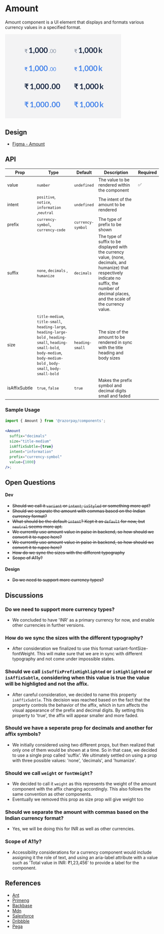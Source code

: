# Amount <!-- omit in toc -->

Amount component is a UI element that displays and formats various currency values in a specified format.

<img  src="./amount-thumbnail.png"  width="380" />

## Design

- [Figma - Amount](https://www.figma.com/file/jubmQL9Z8V7881ayUD95ps/Blade---Payment-Light?node-id=28012%3A580578&t=3peAz8A2n2Gw4WMl-1)

## API

| Prop          | Type                                                                                                                                                                              | Default           | Description                                                                                                                                                                                         | Required |
| ------------- | --------------------------------------------------------------------------------------------------------------------------------------------------------------------------------- | ----------------- | --------------------------------------------------------------------------------------------------------------------------------------------------------------------------------------------------- | -------- |
| value         | `number`                                                                                                                                                                          | `undefined`       | The value to be rendered within the component                                                                                                                                                       | ✅       |
| intent        | `positive`, `notice`, `information` ,`neutral`                                                                                                                                    | `undefined`       | The intent of the amount to be rendered                                                                                                                                                             |
| prefix        | `currency-symbol`, `currency-code`                                                                                                                                                | `currency-symbol` | The type of prefix to be shown                                                                                                                                                                      |          |
| suffix        | `none`, `decimals` , `humanize`                                                                                                                                                   | `decimals`        | The type of suffix to be displayed with the currency value, (none, decimals, and humanize) that respectively indicate no suffix, the number of decimal places, and the scale of the currency value. |          |
| size          | `title-medium`, `title-small`, `heading-large`, `heading-large-bold` , `heading-small`, `heading-small-bold`, `body-medium`, `body-medium-bold` , `body-small`, `body-small-bold` | `heading-small`   | The size of the amount to be rendered in sync with the title heading and body sizes                                                                                                                 |          |
| isAffixSubtle | `true`, `false`                                                                                                                                                                   | `true`            | Makes the prefix symbol and decimal digits small and faded                                                                                                                                          |          |

### Sample Usage

```jsx
import { Amount } from '@razorpay/components';

<Amount
  suffix="decimals"
  size="title-medium"
  isAffixSubtle={true}
  intent="information"
  prefix="currency-symbol"
  value={1000}
/>;
```

## Open Questions

#### Dev

- ~~Should we call it `variant` or `intent`, `isStyled` or something more apt?~~
- ~~Should we separate the amount with commas based on the Indian currency format?~~
- ~~What should be the default `intent`? Kept it as `default` for now, but `neutral` seems more apt.~~
- ~~We currently use amount value in paise in backend, so how should we convert it to rupee here?~~
- ~~We currently use amount value in paise in backend, so how should we convert it to rupee here?~~
- ~~How do we sync the sizes with the different typography~~
- ~~Scope of A11y?~~

#### Design

- ~~Do we need to support more currency types?~~

## Discussions

### Do we need to support more currency types?

- We concluded to have 'INR' as a primary currency for now, and enable other currencies in further versions.

### How do we sync the sizes with the different typography?

- After consideration we finalized to use this format variant-fontSize-fontWeight. This will make sure that we are in sync with different typography and not come under impossible states.

### Should we call `isSuffixPrefixHighlighted` or `isHighlighted` or `isAffixSubtle`, considering when this value is true the value will be highligted and not the affix.

- After careful consideration, we decided to name this property `isAffixSubtle`. This decision was reached based on the fact that the property controls the behavior of the affix, which in turn affects the visual appearance of the prefix and decimal digits. By setting this property to 'true', the affix will appear smaller and more faded.

### Should we have a seperate prop for decimals and another for affix symbols?

- We initially considered using two different props, but then realized that only one of them would be shown at a time. So in that case, we decided to use a single prop called 'suffix'. We ultimately settled on using a prop with three possible values: 'none', 'decimals', and 'humanize'.

### Should we call `weight` or `fontWeight`?

- We decided to call it `weight` as this represents the weight of the amount component with the affix changing accordingly. This also follows the same convention as other components.
- Eventually we removed this prop as size prop will give weight too

### Should we separate the amount with commas based on the Indian currency format?

- Yes, we will be doing this for INR as well as other currencies.

### Scope of A11y?

- Accessibility considerations for a currency component would include assigning it the role of text, and using an aria-label attribute with a value such as 'Total value in INR: ₹1,23,456' to provide a label for the component.

## References

- [Ant](https://ant.design/components/input)
- [Primeng](https://primeng.org/inputnumber)
- [Backbase](https://designsystem.backbase.com/v1/components/amount/web)
- [Mdn](https://developer.mozilla.org/en-US/docs/Web/JavaScript/Reference/Global_Objects/Intl/NumberFormat)
- [Salesforce](https://developer.salesforce.com/docs/component-library/bundle/ui:inputCurrency)
- [Dribbble](https://dribbble.com/tags/money_components)
- [Pega](https://design.pega.com/design/currency/)
